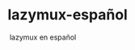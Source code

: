# lazymux-español 
<img scr="https://github.com/telenhackse/lazymux-spanish/blob/main/delete-me.jpg" />
lazymux en español

